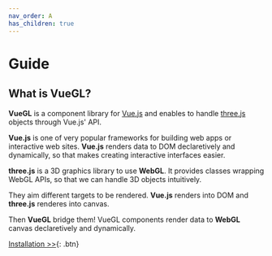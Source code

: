 ```yaml
---
nav_order: A
has_children: true
---
```

# Guide

## What is VueGL?
**VueGL** is a component library for [Vue.js](https://vuejs.org) and enables to
handle [three.js](https://threejs.org/) objects through Vue.js' API.

**Vue.js** is one of very popular frameworks for building web apps or interactive
web sites. **Vue.js** renders data to DOM declaretively and dynamically, so that
makes creating interactive interfaces easier.

**three.js** is a 3D graphics library to use **WebGL**. It provides classes wrapping
WebGL APIs, so that we can handle 3D objects intuitively.

They aim different targets to be rendered. **Vue.js** renders into DOM and **three.js**
renderes into canvas.

Then **VueGL** bridge them! VueGL components render data to **WebGL** canvas
declaretively and dynamically.

[Installation >>](installation){: .btn}
